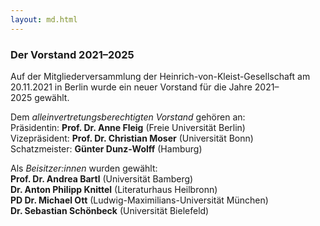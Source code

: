 ```yaml
---
layout: md.html
---
```


### Der Vorstand 2021–2025

Auf der Mitgliederversammlung der Heinrich-von-Kleist-Gesellschaft am 20.11.2021 in Berlin wurde ein neuer Vorstand für die Jahre 2021–2025 gewählt.

Dem *alleinvertretungsberechtigten Vorstand* gehören an:\
Präsidentin: **Prof. Dr. Anne Fleig** (Freie Universität Berlin)\
Vizepräsident: **Prof. Dr. Christian Moser** (Universität Bonn)\
Schatzmeister: **Günter Dunz-Wolff** (Hamburg)

Als *Beisitzer:innen* wurden gewählt:\
**Prof. Dr. Andrea Bartl** (Universität Bamberg)\
**Dr. Anton Philipp Knittel** (Literaturhaus Heilbronn)\
**PD Dr. Michael Ott** (Ludwig-Maximilians-Universität München)\
**Dr. Sebastian Schönbeck** (Universität Bielefeld)